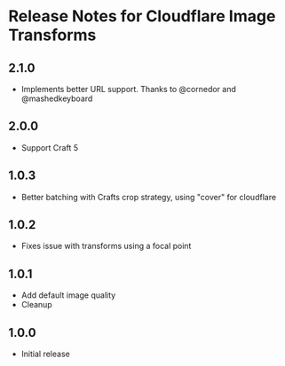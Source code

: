 # Release Notes for Cloudflare Image Transforms
## 2.1.0
- Implements better URL support. Thanks to @cornedor and @mashedkeyboard
## 2.0.0
- Support Craft 5
## 1.0.3
- Better batching with Crafts crop strategy, using "cover" for cloudflare
## 1.0.2
- Fixes issue with transforms using a focal point
## 1.0.1 
- Add default image quality
- Cleanup

## 1.0.0
- Initial release
